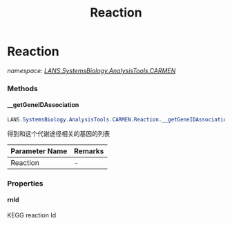 ﻿---
title: Reaction
---

# Reaction
_namespace: [LANS.SystemsBiology.AnalysisTools.CARMEN](N-LANS.SystemsBiology.AnalysisTools.CARMEN.html)_



### Methods

#### __getGeneIDAssociation
```csharp
LANS.SystemsBiology.AnalysisTools.CARMEN.Reaction.__getGeneIDAssociation(LANS.SystemsBiology.Assembly.SBML.Level3.Reaction)
```
得到和这个代谢途径相关的基因的列表

|Parameter Name|Remarks|
|--------------|-------|
|Reaction|-|




### Properties

#### rnId
KEGG reaction Id


